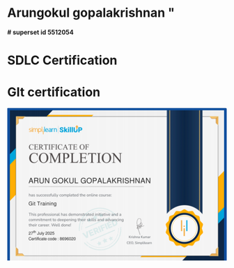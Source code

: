 # Arungokul gopalakrishnan "

**# superset id 5512054**

# SDLC Certification

# GIt certification
![added](<gitandgithub/Screenshot 2025-07-27 235958.png>)


